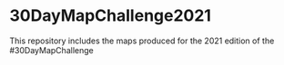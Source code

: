 # 30DayMapChallenge2021
This repository includes the maps produced for the 2021 edition of the #30DayMapChallenge
